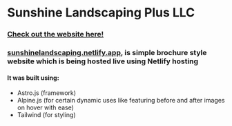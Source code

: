 # Sunshine Landscaping Plus LLC
### <a href="https://sunshinelandscaping.netlify.app">Check out the website here!</a>

### <a href="https://sunshinelandscaping.netlify.app">sunshinelandscaping.netlify.app</a>, is simple brochure style website which is being hosted live using Netlify hosting
#### It was built using: 
* Astro.js (framework)
* Alpine.js (for certain dynamic uses like featuring before and after images on hover with ease)
* Tailwind (for styling)


